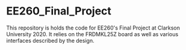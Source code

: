 # EE260_Final_Project

This repository is holds the code for EE260's Final Project at Clarkson University 2020. It relies on the FRDMKL25Z board as well as various interfaces described by the design.
